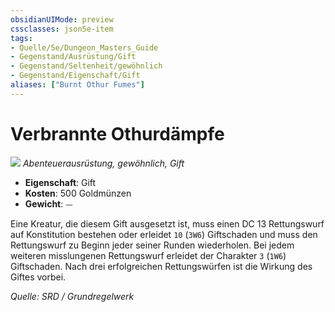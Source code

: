 ```yaml
---
obsidianUIMode: preview
cssclasses: json5e-item
tags:
- Quelle/5e/Dungeon_Masters_Guide
- Gegenstand/Ausrüstung/Gift
- Gegenstand/Seltenheit/gewöhnlich
- Gegenstand/Eigenschaft/Gift
aliases: ["Burnt Othur Fumes"]
---
```

# Verbrannte Othurdämpfe
![](../../../99%20-%20Setup/Files/Bildersammlung/Symbolik/Gegenstände.webp#token)
*Abenteuerausrüstung, gewöhnlich, Gift*  

- **Eigenschaft**: Gift
- **Kosten**: 500 Goldmünzen
- **Gewicht**: ⏤

Eine Kreatur, die diesem Gift ausgesetzt ist, muss einen DC 13 Rettungswurf auf Konstitution bestehen oder erleidet `10` (`3W6`) Giftschaden und muss den Rettungswurf zu Beginn jeder seiner Runden wiederholen. Bei jedem weiteren misslungenen Rettungswurf erleidet der Charakter `3` (`1W6`) Giftschaden. Nach drei erfolgreichen Rettungswürfen ist die Wirkung des Giftes vorbei.

*Quelle: SRD / Grundregelwerk*